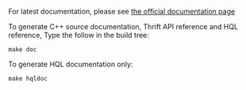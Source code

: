 For latest documentation, please see [the official documentation
page](http://www.hypertable.com/documentation)

To generate C++ source documentation, Thrift API reference and HQL reference,
Type the follow in the build tree:

    make doc

To generate HQL documentation only:

    make hqldoc
